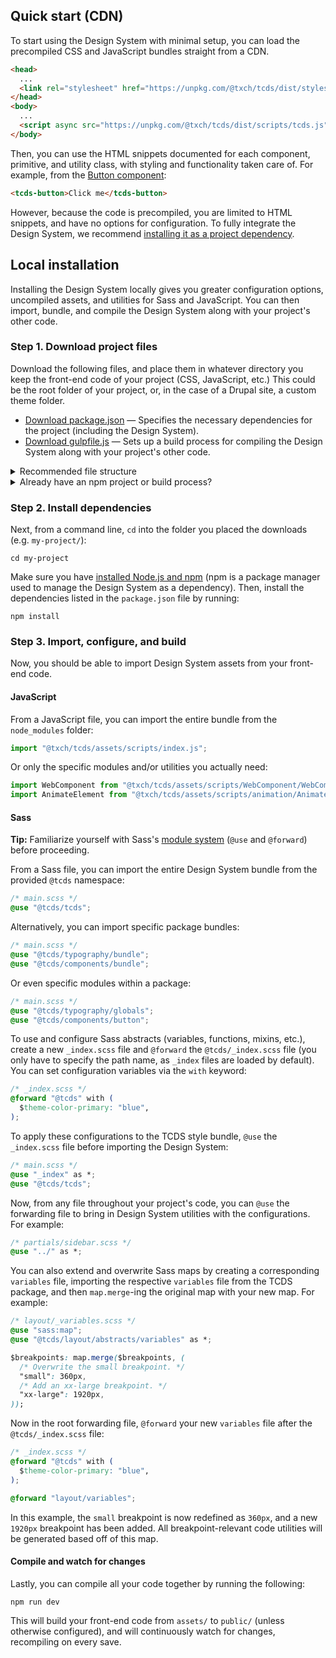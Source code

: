 ## Quick start (CDN)

To start using the Design System with minimal setup, you can load the precompiled CSS and JavaScript bundles straight from a CDN.

```html
<head>
  ...
  <link rel="stylesheet" href="https://unpkg.com/@txch/tcds/dist/styles/tcds.css">
</head>
<body>
  ...
  <script async src="https://unpkg.com/@txch/tcds/dist/scripts/tcds.js"></script>
</body>
```

Then, you can use the HTML snippets documented for each component, primitive, and utility class, with styling and functionality taken care of. For example, from the [Button component](/components/button):

```html
<tcds-button>Click me</tcds-button>
```

However, because the code is precompiled, you are limited to HTML snippets, and have no options for configuration. To fully integrate the Design System, we recommend [installing it as a project dependency](#local-installation).

## Local installation
Installing the Design System locally gives you greater configuration options, uncompiled assets, and utilities for Sass and JavaScript. You can then import, bundle, and compile the Design System along with your project's other code.

### Step 1. Download project files
Download the following files, and place them in whatever directory you keep the front-end code of your project (CSS, JavaScript, etc.) This could be the root folder of your project, or, in the case of a Drupal site, a custom theme folder.

* <a download href="/downloads/package.json">Download package.json</a> — Specifies the necessary dependencies for the project (including the Design System).
* <a download href="/downloads/gulpfile.js">Download gulpfile.js</a> — Sets up a build process for compiling the Design System along with your project's other code.

<details>
  <summary>Recommended file structure</summary>
  <div>

It is recommended to structure your front-end code as follows.

* (Your project's folder for front-end code)
  * `package.json`
  * `gulpfile.js`
  * `assets/` — Uncompiled source code.
    * `styles/` — Sass stylesheets.
    * `scripts/` — JavaScript modules.
    * `images/` — Theme image assets.
  * `public/` — Compiled production code.
    * `styles/` — CSS stylesheets.
    * `scripts/` — JavaScript bundles.
    * `images/` — Optimized theme images.

If you have a different structure, you will need to modify the gulpfile as instructed in the comments.
  </div>
</details>

<details>
  <summary>Already have an npm project or build process?</summary>
  <div>

The above files are not required to use—they are provided only for convenience. If you already have a `package.json` file, you can install the Design System directly by running:

```command
npm install --save-dev @txch/tcds
```

If you already have your own build process, you will need to replicate the build steps in the provided `gulpfile.js`. The required ones are:
* An ES module bundler, we use [webpack](https://www.npmjs.com/package/webpack-stream)
* [Sass](https://www.npmjs.com/package/sass) for preprocessing and compiling source stylesheets
* [Babel](https://babeljs.io/) for compiling next-generation JavaScript to backwards-compatible syntax

Not required, but recommended:
* [PostCSS](https://www.npmjs.com/package/gulp-postcss) for browser compatibility
  </div>
</details>

### Step 2. Install dependencies
Next, from a command line, `cd` into the folder you placed the downloads (e.g. `my-project/`):

```command
cd my-project
```

Make sure you have [installed Node.js and npm](https://docs.npmjs.com/downloading-and-installing-node-js-and-npm) (npm is a package manager used to manage the Design System as a dependency). Then, install the dependencies listed in the `package.json` file by running:

```command
npm install
```

### Step 3. Import, configure, and build

Now, you should be able to import Design System assets from your front-end code.

#### JavaScript
From a JavaScript file, you can import the entire bundle from the `node_modules` folder:

```javascript
import "@txch/tcds/assets/scripts/index.js";
```

Or only the specific modules and/or utilities you actually need:

```javascript
import WebComponent from "@txch/tcds/assets/scripts/WebComponent/WebComponent.js";
import AnimateElement from "@txch/tcds/assets/scripts/animation/AnimateElement.js";
```

#### Sass
**Tip:** Familiarize yourself with Sass's [module system](https://sass-lang.com/blog/the-module-system-is-launched) (`@use` and `@forward`) before proceeding.

From a Sass file, you can import the entire Design System bundle from the provided `@tcds` namespace:

```css
/* main.scss */
@use "@tcds/tcds";
```

Alternatively, you can import specific package bundles:

```css
/* main.scss */
@use "@tcds/typography/bundle";
@use "@tcds/components/bundle";
```

Or even specific modules within a package:

```css
/* main.scss */
@use "@tcds/typography/globals";
@use "@tcds/components/button";
```

To use and configure Sass abstracts (variables, functions, mixins, etc.), create a new `_index.scss` file and `@forward` the `@tcds/_index.scss` file (you only have to specify the path name, as `_index` files are loaded by default). You can set configuration variables via the `with` keyword:

```css
/* _index.scss */
@forward "@tcds" with (
  $theme-color-primary: "blue",
);
```

To apply these configurations to the TCDS style bundle, `@use` the `_index.scss` file before importing the Design System:

```css
/* main.scss */
@use "_index" as *;
@use "@tcds/tcds";
```

Now, from any file throughout your project's code, you can `@use` the forwarding file to bring in Design System utilities with the configurations. For example:

```css
/* partials/sidebar.scss */
@use "../" as *;
```

You can also extend and overwrite Sass maps by creating a corresponding `variables` file, importing the respective `variables` file from the TCDS package, and then `map.merge`-ing the original map with your new map. For example:

```css
/* layout/_variables.scss */
@use "sass:map";
@use "@tcds/layout/abstracts/variables" as *;

$breakpoints: map.merge($breakpoints, (
  /* Overwrite the small breakpoint. */
  "small": 360px,
  /* Add an xx-large breakpoint. */
  "xx-large": 1920px,
));
```

Now in the root forwarding file, `@forward` your new `variables` file after the `@tcds/_index.scss` file:

```css
/* _index.scss */
@forward "@tcds" with (
  $theme-color-primary: "blue",
);

@forward "layout/variables";
```

In this example, the `small` breakpoint is now redefined as `360px`, and a new `1920px` breakpoint has been added. All breakpoint-relevant code utilities will be generated based off of this map.

#### Compile and watch for changes
Lastly, you can compile all your code together by running the following:

```command
npm run dev
```

This will build your front-end code from `assets/` to `public/` (unless otherwise configured), and will continuously watch for changes, recompiling on every save.